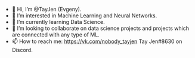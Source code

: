 - 👋 Hi, I’m @TayJen (Evgeny).
- 👀 I’m interested in Machine Learning and Neural Networks.
- 🌱 I’m currently learning Data Science.
- 💞️ I’m looking to collaborate on data science projects and projects which are connected with any type of ML.
- 📫 How to reach me:
  https://vk.com/nobody_tayjen
  Tay Jen#8630 on Discord.

<!---
TayJen/TayJen is a ✨ special ✨ repository because its `README.md` (this file) appears on your GitHub profile.
You can click the Preview link to take a look at your changes.
--->
